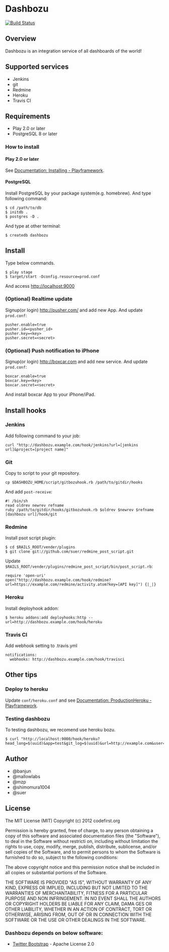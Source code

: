 Dashbozu
=====================================

[![Build Status](https://secure.travis-ci.org/codefirst/dashbozu.png?branch=master)](http://travis-ci.org/codefirst/dashbozu)

Overview
----------------
Dashbozu is an integration service of all dashboards of the world!

Supported services
-----------------------

 * Jenkins
 * git
 * Redmine
 * Heroku
 * Travis CI

Requirements
-----------------------

 * Play 2.0 or later
 * PostgreSQL 8 or later

### How to install

#### Play 2.0 or later

See [Documentation: Installing - Playframework](http://www.playframework.org/documentation/2.0/Installing).

#### PostgreSQL

Install PostgreSQL by your package system(e.g. homebrew). And type following command:

    $ cd /path/to/db
    $ initdb .
    $ postgres -D .

And type at other terminal:

    $ createdb dashbozu

Install
-----------------------

Type below commands.

    $ play stage
    $ target/start -Dconfig.resource=prod.conf

And access [http://localhost:9000](http://localhost:9000)

### (Optional) Realtime update

Signup(or login) http://pusher.com/ and add new App. And update ``prod.conf``:

    pusher.enable=true
    pusher.id=<pusher_id>
    pusher.key=<key>
    pusher.secret=<secret>

### (Optional) Push notification to iPhone

Signup(or login) http://boxcar.com and add new service. And update ``prod.conf``:

    boxcar.enable=true
    boxcar.key=<key>
    boxcar.secret=<secret>

And install boxcar App to your iPhone/iPad.

Install hooks
-----------------------

### Jenkins

Add following command to your job:

    curl "http://dashbozu.example.com/hook/jenkins?url=[jenkins url]&project=[project name]"

### Git

Copy to script to your git repository.

    cp $DASHBOZU_HOME/script/gitbozuhook.rb /path/to/gitdir/hooks

And add ``post-receive``:

    #! /bin/sh
    read oldrev newrev refname
    ruby /path/to/gitdir/hooks/gitbozuhook.rb $oldrev $newrev $refname [dashbozu url]/hook/git

### Redmine

Install psot script plugin:

    $ cd $RAILS_ROOT/vender/plugins
    $ git clone git://github.com/suer/redmine_post_script.git

Update ``$RAILS_ROOT/vender/plugins/redmine_post_script/bin/post_script.rb``:

    require 'open-uri'
    open("http://dashbozu.example.com/hook/redmine?url=https://example.com/redmine/activity.atom?key=[API key]") {|_|}

### Heroku

Install deployhook addon:

    $ heroku addons:add deployhooks:http --url=http://dashbozu.example.com/hook/heroku

### Travis CI

Add webhook setting to .travis.yml

    notifications:
      webhooks: http://dashbozu.example.com/hook/travisci

Other tips
-----------------------
### Deploy to heroku

Update ``conf/heroku.conf`` and see [Documentation: ProductionHeroku - Playframework](http://www.playframework.org/documentation/2.0/ProductionHeroku).

### Testing dashbozu

To testing dashbozu, we recomend use heroku bozu.

    $ curl "http://localhost:9000/hook/heroku?head_long=$(uuid)&app=test&git_log=$(uuid)&url=http://example.com&user=mzp"

Author
-----------------------
 * @banjun
 * @mallowlabs
 * @mzp
 * @shimomura1004
 * @suer

License
-----------------------

The MIT License (MIT) Copyright (c) 2012 codefirst.org

Permission is hereby granted, free of charge, to any person obtaining a copy of this software and associated documentation files (the "Software"), to deal in the Software without restricti on, including without limitation the rights to use, copy, modify, merge, publish, distribute, sublicense, and/or sell copies of the Software, and to permit persons to whom the Software is furnished to do so, subject to the following conditions:

The above copyright notice and this permission notice shall be included in all copies or substantial portions of the Software.

THE SOFTWARE IS PROVIDED "AS IS", WITHOUT WARRANTY OF ANY KIND, EXPRESS OR IMPLIED, INCLUDING
BUT NOT LIMITED TO THE WARRANTIES OF MERCHANTABILITY, FITNESS FOR A PARTICULAR PURPOSE AND NON
INFRINGEMENT. IN NO EVENT SHALL THE AUTHORS OR COPYRIGHT HOLDERS BE LIABLE FOR ANY CLAIM, DAMA
GES OR OTHER LIABILITY, WHETHER IN AN ACTION OF CONTRACT, TORT OR OTHERWISE, ARISING FROM, OUT
 OF OR IN CONNECTION WITH THE SOFTWARE OR THE USE OR OTHER DEALINGS IN THE SOFTWARE.

### Dashbozu depends on below software:

 * [Twitter Bootstrap](http://twitter.github.com/bootstrap/) - Apache License 2.0

